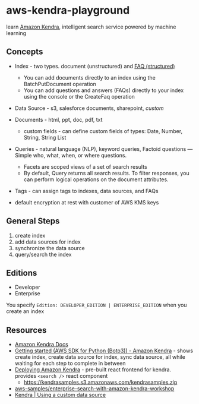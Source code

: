# aws-kendra-playground

learn [Amazon Kendra](https://aws.amazon.com/kendra/), intelligent search service powered by machine learning

## Concepts

* Index - two types. document (unstructured) and [FAQ (structured)](https://docs.aws.amazon.com/kendra/latest/dg/in-creating-faq.html)
    * You can add documents directly to an index using the BatchPutDocument operation
    * You can add questions and answers (FAQs) directly to your index using the console or the CreateFaq operation
* Data Source - s3, salesforce documents, sharepoint, *custom*
* Documents - html, ppt, doc, pdf, txt
    * custom fields - can define custom fields of types: Date, Number, String, String List
* Queries - natural language (NLP), keyword queries, Factoid questions — Simple
who, what, when, or where questions.
    * Facets are scoped views of a set of search results
    * By default, Query returns all search results. To filter responses, you can perform logical operations on the document attributes.
* Tags - can assign tags to indexes, data sources, and FAQs

* default encryption at rest with customer of AWS KMS keys

## General Steps

1. create index
1. add data sources for index
1. synchronize the data source
1. query/search the index

## Editions

* Developer
* Enterprise

You specify `Edition: DEVELOPER_EDITION | ENTERPRISE_EDITION` when you create an index

## Resources

* [Amazon Kendra Docs](https://docs.aws.amazon.com/kendra/latest/dg/what-is-kendra.html)
* [Getting started (AWS SDK for Python (Boto3)) - Amazon Kendra](https://docs.aws.amazon.com/kendra/latest/dg/gs-python.html) - shows create index, create data source for index, sync data source, all while waiting for each step to complete in between
* [Deploying Amazon Kendra](https://docs.aws.amazon.com/kendra/latest/dg/deploying.html) - pre-built react frontend for kendra.  provides `<search />` react component
    * <https://kendrasamples.s3.amazonaws.com/kendrasamples.zip>
* [aws-samples/enterprise-search-with-amazon-kendra-workshop](https://github.com/aws-samples/enterprise-search-with-amazon-kendra-workshop)
* [Kendra | Using a custom data source](https://docs.aws.amazon.com/kendra/latest/dg/data-source-custom.html)